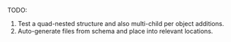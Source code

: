 TODO:

1. Test a quad-nested structure and also multi-child per object additions.
2. Auto-generate files from schema and place into relevant locations.
